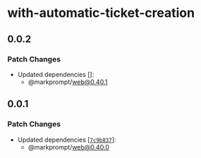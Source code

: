 # with-automatic-ticket-creation

## 0.0.2

### Patch Changes

- Updated dependencies []:
  - @markprompt/web@0.40.1

## 0.0.1

### Patch Changes

- Updated dependencies [[`7c9b837`](https://github.com/markprompt/markprompt-js/commit/7c9b837fd0f73dae3baf3e1dc4207737d2347f43)]:
  - @markprompt/web@0.40.0
